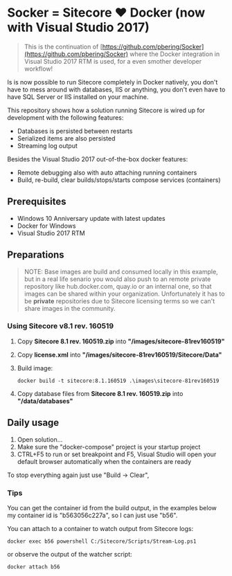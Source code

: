 # Socker = Sitecore :heart: Docker (now with Visual Studio 2017)

>This is the continuation of [https://github.com/pbering/Socker](https://github.com/pbering/Socker) where the Docker integration in Visual Studio 2017 RTM is used, for a even smother developer workflow!

Is is now possible to run Sitecore completely in Docker natively, you don't have to mess around with databases, IIS or anything, you don't even have to have SQL Server or IIS installed on your machine.

This repository shows how a solution running Sitecore is wired up for development with the following features:

- Databases is persisted between restarts
- Serialized items are also persisted
- Streaming log output

Besides the Visual Studio 2017 out-of-the-box docker features:

- Remote debugging also with auto attaching running containers
- Build, re-build, clear builds/stops/starts compose services (containers)

## Prerequisites

- Windows 10 Anniversary update with latest updates
- Docker for Windows
- Visual Studio 2017 RTM

## Preparations

>NOTE: Base images are build and consumed locally in this example, but in a real life senario you would also push to an remote private repository like
hub.docker.com, quay.io or an internal one, so that images can be shared within your organization.
Unfortunately it has to be **private** repositories due to Sitecore licensing terms so we can't share images in the community.

### Using Sitecore v8.1 rev. 160519

1. Copy **Sitecore 8.1 rev. 160519.zip** into **"/images/sitecore-81rev160519"**
1. Copy **license.xml** into **"/images/sitecore-81rev160519/Sitecore/Data"**
1. Build image:

    ```text
    docker build -t sitecore:8.1.160519 .\images\sitecore-81rev160519
    ```

1. Copy database files from **Sitecore 8.1 rev. 160519.zip** into **"/data/databases"**

## Daily usage

1. Open solution...
1. Make sure the "docker-compose" project is your startup project
1. CTRL+F5 to run or set breakpoint and F5, Visual Studio will open your default browser automatically when the containers are ready

To stop everything again just use "Build -> Clear",

### Tips

You can get the container id from the build output, in the examples below my container id is "b563056c227a", so I can just use "b56".

You can attach to a container to watch output from Sitecore logs:

```text
docker exec b56 powershell C:/Sitecore/Scripts/Stream-Log.ps1
```

or observe the output of the watcher script:

```text
docker attach b56
```
